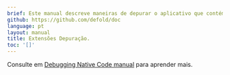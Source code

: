 ```yaml
---
brief: Este manual descreve maneiras de depurar o aplicativo que contém  nativas extensões.
github: https://github.com/defold/doc
language: pt
layout: manual
title: Extensões Depuração.
toc: '[]'
---
```


Consulte em [Debugging Native Code manual](/manuals/debugging-native-code) para aprender mais.